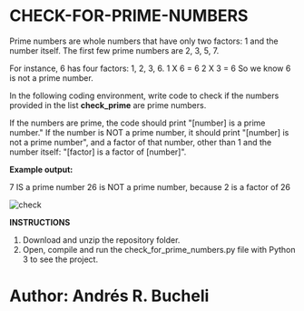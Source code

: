 # CHECK-FOR-PRIME-NUMBERS

Prime numbers are whole numbers that have only two factors: 1 and the number itself. The first few prime numbers are 2, 3, 5, 7.

For instance, 6 has four factors: 1, 2, 3, 6.
1 X 6 = 6
2 X 3 = 6
So we know 6 is not a prime number.

In the following coding environment, write code to check if the numbers provided in the list <strong>check_prime</strong> are prime numbers.

If the numbers are prime, the code should print "[number] is a prime number."
If the number is NOT a prime number, it should print "[number] is not a prime number", and a factor of that number, other than 1 and the number itself: "[factor] is a factor of [number]".

<strong>Example output:</strong>

7 IS a prime number
26 is NOT a prime number, because 2 is a factor of 26

![check](https://github.com/anferebu/CHECK-FOR-PRIME-NUMBERS/blob/master/check_for_prime_numbers.jpg)

<strong>INSTRUCTIONS</strong>

1. Download and unzip the repository folder.
2. Open, compile and run the check_for_prime_numbers.py file with Python 3 to see the project.

# Author: Andrés R. Bucheli
